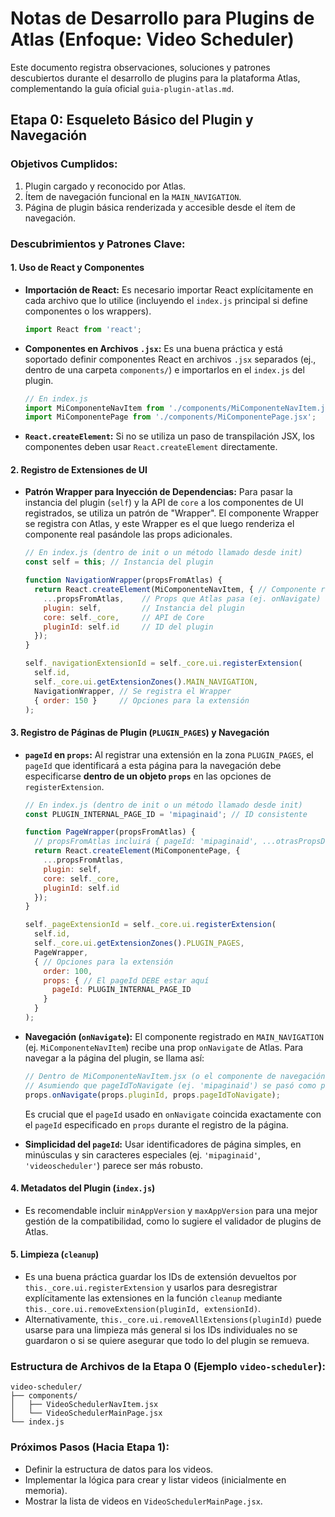 # Notas de Desarrollo para Plugins de Atlas (Enfoque: Video Scheduler)

Este documento registra observaciones, soluciones y patrones descubiertos durante el desarrollo de plugins para la plataforma Atlas, complementando la guía oficial `guia-plugin-atlas.md`.

## Etapa 0: Esqueleto Básico del Plugin y Navegación

### Objetivos Cumplidos:
1.  Plugin cargado y reconocido por Atlas.
2.  Ítem de navegación funcional en la `MAIN_NAVIGATION`.
3.  Página de plugin básica renderizada y accesible desde el ítem de navegación.

### Descubrimientos y Patrones Clave:

#### 1. Uso de React y Componentes
*   **Importación de React:** Es necesario importar React explícitamente en cada archivo que lo utilice (incluyendo el `index.js` principal si define componentes o los wrappers).
    ```javascript
    import React from 'react';
    ```
*   **Componentes en Archivos `.jsx`:** Es una buena práctica y está soportado definir componentes React en archivos `.jsx` separados (ej., dentro de una carpeta `components/`) e importarlos en el `index.js` del plugin.
    ```javascript
    // En index.js
    import MiComponenteNavItem from './components/MiComponenteNavItem.jsx';
    import MiComponentePage from './components/MiComponentePage.jsx';
    ```
*   **`React.createElement`:** Si no se utiliza un paso de transpilación JSX, los componentes deben usar `React.createElement` directamente.

#### 2. Registro de Extensiones de UI
*   **Patrón Wrapper para Inyección de Dependencias:** Para pasar la instancia del plugin (`self`) y la API de `core` a los componentes de UI registrados, se utiliza un patrón de "Wrapper". El componente Wrapper se registra con Atlas, y este Wrapper es el que luego renderiza el componente real pasándole las props adicionales.

    ```javascript
    // En index.js (dentro de init o un método llamado desde init)
    const self = this; // Instancia del plugin

    function NavigationWrapper(propsFromAtlas) {
      return React.createElement(MiComponenteNavItem, { // Componente real del plugin
        ...propsFromAtlas,    // Props que Atlas pasa (ej. onNavigate)
        plugin: self,         // Instancia del plugin
        core: self._core,     // API de Core
        pluginId: self.id     // ID del plugin
      });
    }

    self._navigationExtensionId = self._core.ui.registerExtension(
      self.id,
      self._core.ui.getExtensionZones().MAIN_NAVIGATION,
      NavigationWrapper, // Se registra el Wrapper
      { order: 150 }     // Opciones para la extensión
    );
    ```

#### 3. Registro de Páginas de Plugin (`PLUGIN_PAGES`) y Navegación
*   **`pageId` en `props`:** Al registrar una extensión en la zona `PLUGIN_PAGES`, el `pageId` que identificará a esta página para la navegación debe especificarse **dentro de un objeto `props`** en las opciones de `registerExtension`.

    ```javascript
    // En index.js (dentro de init o un método llamado desde init)
    const PLUGIN_INTERNAL_PAGE_ID = 'mipaginaid'; // ID consistente

    function PageWrapper(propsFromAtlas) {
      // propsFromAtlas incluirá { pageId: 'mipaginaid', ...otrasPropsDeAtlas }
      return React.createElement(MiComponentePage, {
        ...propsFromAtlas,
        plugin: self,
        core: self._core,
        pluginId: self.id
      });
    }

    self._pageExtensionId = self._core.ui.registerExtension(
      self.id,
      self._core.ui.getExtensionZones().PLUGIN_PAGES,
      PageWrapper,
      { // Opciones para la extensión
        order: 100,
        props: { // El pageId DEBE estar aquí
          pageId: PLUGIN_INTERNAL_PAGE_ID 
        }
      }
    );
    ```
*   **Navegación (`onNavigate`):** El componente registrado en `MAIN_NAVIGATION` (ej. `MiComponenteNavItem`) recibe una prop `onNavigate` de Atlas. Para navegar a la página del plugin, se llama así:

    ```javascript
    // Dentro de MiComponenteNavItem.jsx (o el componente de navegación)
    // Asumiendo que pageIdToNavigate (ej. 'mipaginaid') se pasó como prop
    props.onNavigate(props.pluginId, props.pageIdToNavigate); 
    ```
    Es crucial que el `pageId` usado en `onNavigate` coincida exactamente con el `pageId` especificado en `props` durante el registro de la página.
*   **Simplicidad del `pageId`:** Usar identificadores de página simples, en minúsculas y sin caracteres especiales (ej. `'mipaginaid'`, `'videoscheduler'`) parece ser más robusto.

#### 4. Metadatos del Plugin (`index.js`)
*   Es recomendable incluir `minAppVersion` y `maxAppVersion` para una mejor gestión de la compatibilidad, como lo sugiere el validador de plugins de Atlas.

#### 5. Limpieza (`cleanup`)
*   Es una buena práctica guardar los IDs de extensión devueltos por `this._core.ui.registerExtension` y usarlos para desregistrar explícitamente las extensiones en la función `cleanup` mediante `this._core.ui.removeExtension(pluginId, extensionId)`.
*   Alternativamente, `this._core.ui.removeAllExtensions(pluginId)` puede usarse para una limpieza más general si los IDs individuales no se guardaron o si se quiere asegurar que todo lo del plugin se remueva.

### Estructura de Archivos de la Etapa 0 (Ejemplo `video-scheduler`):

```
video-scheduler/
├── components/
│   ├── VideoSchedulerNavItem.jsx
│   └── VideoSchedulerMainPage.jsx
└── index.js
```

### Próximos Pasos (Hacia Etapa 1):
*   Definir la estructura de datos para los videos.
*   Implementar la lógica para crear y listar videos (inicialmente en memoria).
*   Mostrar la lista de videos en `VideoSchedulerMainPage.jsx`.
